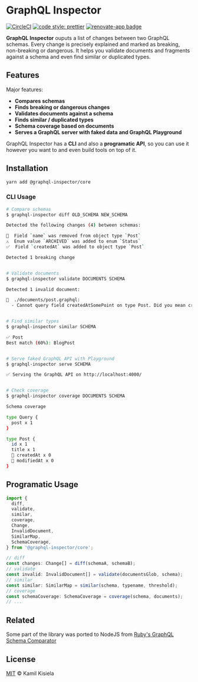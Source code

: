 # GraphQL Inspector

[![CircleCI](https://circleci.com/gh/kamilkisiela/graphql-inspector.svg?style=shield&circle-token=d1cd06aba321ee2b7bf8bd2041104643639463b0)](https://circleci.com/gh/kamilkisiela/graphql-inspector)
[![code style: prettier](https://img.shields.io/badge/code_style-prettier-ff69b4.svg?style=flat-square)](https://github.com/prettier/prettier)
[![renovate-app badge](https://img.shields.io/badge/renovate-app-blue.svg)](https://renovateapp.com/)

**GraphQL Inspector** ouputs a list of changes between two GraphQL schemas. Every change is precisely explained and marked as breaking, non-breaking or dangerous.
It helps you validate documents and fragments against a schema and even find similar or duplicated types.

## Features

Major features:

- **Compares schemas**
- **Finds breaking or dangerous changes**
- **Validates documents against a schema**
- **Finds similar / duplicated types**
- **Schema coverage based on documents**
- **Serves a GraphQL server with faked data and GraphQL Playground**

GraphQL Inspector has a **CLI** and also a **programatic API**, so you can use it however you want to and even build tools on top of it.

## Installation

```bash
yarn add @graphql-inspector/core
```

### CLI Usage

```bash
# Compare schemas
$ graphql-inspector diff OLD_SCHEMA NEW_SCHEMA

Detected the following changes (4) between schemas:

🛑  Field `name` was removed from object type `Post`
⚠️  Enum value `ARCHIVED` was added to enum `Status`
✅  Field `createdAt` was added to object type `Post`

Detected 1 breaking change


# Validate documents
$ graphql-inspector validate DOCUMENTS SCHEMA

Detected 1 invalid document:

🛑  ./documents/post.graphql:
  - Cannot query field createdAtSomePoint on type Post. Did you mean createdAt?


# Find similar types
$ graphql-inspector similar SCHEMA

✅ Post
Best match (60%): BlogPost


# Serve faked GraphQL API with Playground
$ graphql-inspector serve SCHEMA

✅ Serving the GraphQL API on http://localhost:4000/


# Check coverage
$ graphql-inspector coverage DOCUMENTS SCHEMA

Schema coverage

type Query {
  post x 1
}

type Post {
  id x 1
  title x 1
  🛑 createdAt x 0
  🛑 modifiedAt x 0
}

```

## Programatic Usage

```typescript
import {
  diff,
  validate,
  similar,
  coverage,
  Change,
  InvalidDocument,
  SimilarMap,
  SchemaCoverage,
} from '@graphql-inspector/core';

// diff
const changes: Change[] = diff(schemaA, schemaB);
// validate
const invalid: InvalidDocument[] = validate(documentsGlob, schema);
// similar
const similar: SimilarMap = similar(schema, typename, threshold);
// coverage
const schemaCoverage: SchemaCoverage = coverage(schema, documents);
// ...
```

## Related

Some part of the library was ported to NodeJS from [Ruby's GraphQL Schema Comparator](https://github.com/xuorig/graphql-schema_comparator)

## License

[MIT](https://github.com/kamilkisiela/graphql-inspector/blob/master/LICENSE) © Kamil Kisiela

